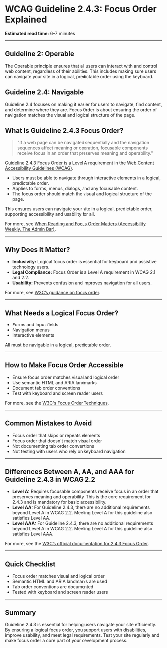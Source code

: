 <!--
title: 2.4.3 - Focus Order
series: Making the Web Accessible for All
description: A practical guide to WCAG Guideline 2.4.3 (Focus Order)—what it means, why it matters, and how to ensure a logical focus order for keyboard navigation.
keywords: wcag 2.4.3, focus order, keyboard navigation, accessibility, web standards, digital inclusion
image: WCAG-Series-2.4.3.png
imageAlt: Blue text on yellow background saying, "Web Content Accessibiilty Guiedlines (WCAG) 2.4.3 Explained, Focus Order"
status: published
date: 2025-07-03
excerpt: This guideline ensures a logical focus order for keyboard navigation.
next: /wcag/WCAG-Guideline-2-4-4-Link-Purpose-In-Context-Explained, Guideline 2.4.4 - Link Purpose (In Context)
previous: /wcag/WCAG-Guideline-2-4-2-Page-Titled-Explained, Guideline 2.4.2 - Page Titled
-->

# **WCAG Guideline 2.4.3: Focus Order Explained**

**Estimated read time:** 6–7 minutes

---

## **Guideline 2: Operable**

The Operable principle ensures that all users can interact with and control web content, regardless of their abilities. This includes making sure users can navigate your site in a logical, predictable order using the keyboard.

## **Guideline 2.4: Navigable**

Guideline 2.4 focuses on making it easier for users to navigate, find content, and determine where they are. Focus Order is about ensuring the order of navigation matches the visual and logical structure of the page.

## **What Is Guideline 2.4.3 Focus Order?**

<!-- [Illustration: User tabbing through a web page in a logical order] -->

> "If a web page can be navigated sequentially and the navigation sequences affect meaning or operation, focusable components receive focus in an order that preserves meaning and operability."

Guideline 2.4.3 Focus Order is a Level A requirement in the [Web Content Accessibility Guidelines (WCAG)](https://www.w3.org/WAI/WCAG22/quickref/#focus-order).

- Users must be able to navigate through interactive elements in a logical, predictable order.
- Applies to forms, menus, dialogs, and any focusable content.
- The focus order should match the visual and logical structure of the page.

This ensures users can navigate your site in a logical, predictable order, supporting accessibility and usability for all.

For more, see [When Reading and Focus Order Matters (Accessibility Weekly, The Admin Bar)](https://theadminbar.com/accessibility-weekly/when-reading-and-focus-order-matters).

---

## **Why Does It Matter?**

<!-- [Infographic: Focus indicator moving through page elements, user with keyboard] -->

- **Inclusivity:** Logical focus order is essential for keyboard and assistive technology users.
- **Legal Compliance:** Focus Order is a Level A requirement in WCAG 2.1 and 2.2.
- **Usability:** Prevents confusion and improves navigation for all users.

For more, see [W3C’s guidance on focus order](https://www.w3.org/WAI/WCAG22/Understanding/focus-order.html).

---

## **What Needs a Logical Focus Order?**

<!-- [Grid: Forms, navigation, interactive elements, all with focus icons] -->

- Forms and input fields
- Navigation menus
- Interactive elements

All must be navigable in a logical, predictable order.

---

## **How to Make Focus Order Accessible**

<!-- [Side-by-side code snippets: Good focus order, bad focus order]
[Example: Settings panel for tab order] -->

- Ensure focus order matches visual and logical order
- Use semantic HTML and ARIA landmarks
- Document tab order conventions
- Test with keyboard and screen reader users

For more, see the [W3C's Focus Order Techniques](https://www.w3.org/WAI/WCAG22/Techniques/general/G59).

---

## **Common Mistakes to Avoid**

<!-- [Do/Don't graphic: Left side with logical focus order, right side with random order] -->

- Focus order that skips or repeats elements
- Focus order that doesn't match visual order
- Not documenting tab order conventions
- Not testing with users who rely on keyboard navigation

---

## **Differences Between A, AA, and AAA for Guideline 2.4.3 in WCAG 2.2**

<!-- [Infographic: Three columns labeled A, AA, AAA with example requirements for each] -->

- **Level A:** Requires focusable components receive focus in an order that preserves meaning and operability. This is the core requirement for 2.4.3 and is mandatory for basic accessibility.
- **Level AA:** For Guideline 2.4.3, there are no additional requirements beyond Level A in WCAG 2.2. Meeting Level A for this guideline also satisfies Level AA.
- **Level AAA:** For Guideline 2.4.3, there are no additional requirements beyond Level A in WCAG 2.2. Meeting Level A for this guideline also satisfies Level AAA.

For more, see the [W3C’s official documentation for 2.4.3 Focus Order](https://www.w3.org/WAI/WCAG22/Understanding/focus-order.html).

---

## **Quick Checklist**

<!-- [Checklist graphic: Icons for each item (focus, tab, navigation, etc.)] -->

- Focus order matches visual and logical order
- Semantic HTML and ARIA landmarks are used
- Tab order conventions are documented
- Tested with keyboard and screen reader users

---

## **Summary**

<!-- [Illustration: User tabbing through a web page in a logical order] -->

Guideline 2.4.3 is essential for helping users navigate your site efficiently. By ensuring a logical focus order, you support users with disabilities, improve usability, and meet legal requirements. Test your site regularly and make focus order a core part of your development process.

